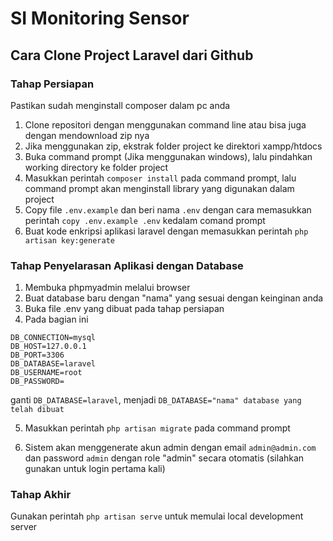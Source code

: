 # SI Monitoring Sensor
## Cara Clone Project Laravel dari Github
### Tahap Persiapan
Pastikan sudah menginstall composer dalam pc anda

1. Clone repositori dengan menggunakan command line atau bisa juga dengan mendownload zip nya
2. Jika menggunakan zip, ekstrak folder project ke direktori xampp/htdocs
3. Buka command prompt (Jika menggunakan windows), lalu pindahkan working directory ke folder project
4. Masukkan perintah ```composer install``` pada command prompt, lalu command prompt akan menginstall library yang digunakan dalam project
5. Copy file ```.env.example``` dan beri nama ```.env``` dengan cara memasukkan perintah ```copy .env.example .env``` kedalam comand prompt
6. Buat kode enkripsi aplikasi laravel dengan memasukkan perintah ```php artisan key:generate```

### Tahap Penyelarasan Aplikasi dengan Database
1. Membuka phpmyadmin melalui browser
2. Buat database baru dengan "nama" yang sesuai dengan keinginan anda
3. Buka file .env yang dibuat pada tahap persiapan
4. Pada bagian ini
```
DB_CONNECTION=mysql
DB_HOST=127.0.0.1
DB_PORT=3306
DB_DATABASE=laravel
DB_USERNAME=root
DB_PASSWORD=
```
ganti ```DB_DATABASE=laravel```, menjadi ```DB_DATABASE="nama" database yang telah dibuat```

5. Masukkan perintah ```php artisan migrate``` pada command prompt

6. Sistem akan menggenerate akun admin dengan email ```admin@admin.com``` dan password ```admin``` dengan role "admin" secara otomatis (silahkan gunakan untuk login pertama kali)

### Tahap Akhir
Gunakan perintah ```php artisan serve``` untuk memulai local development server
